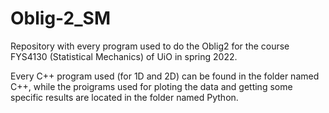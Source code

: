 # Oblig-2_SM
Repository with every program used to do the Oblig2 for the course FYS4130 (Statistical Mechanics) of UiO in spring 2022.


Every C++ program used (for 1D and 2D) can be found in the folder named C++, while the proigrams used for ploting the data and getting some specific results are located in the folder named Python.
